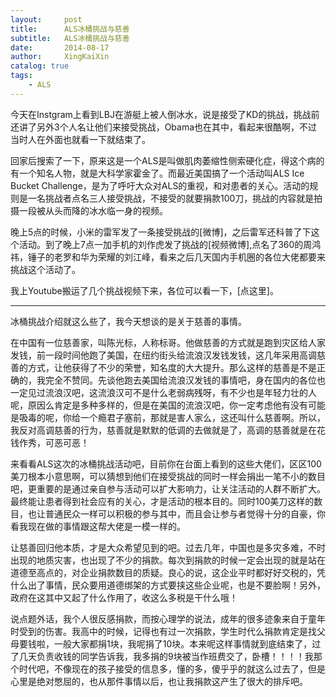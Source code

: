 ```yaml
---
layout:     post
title:      ALS冰桶挑战与慈善
subtitle:   ALS冰桶挑战与慈善
date:       2014-08-17
author:     XingKaiXin
catalog: true
tags:
    - ALS
---
```


今天在Instgram上看到LBJ在游艇上被人倒冰水，说是接受了KD的挑战，挑战前还讲了另外3个人名让他们来接受挑战，Obama也在其中，看起来很酷啊，不过当时人在外面也就看一下就结束了。

回家后搜索了一下，原来这是一个ALS是叫做肌肉萎缩性侧索硬化症，得这个病的有一个知名人物，就是大科学家霍金了。而最近美国搞了一个活动叫ALS Ice Bucket Challenge，是为了呼吁大众对ALS的重视，和对患者的关心。活动的规则是一名挑战者点名三人接受挑战，不接受的就要捐款100刀，挑战的内容就是拍摄一段被从头而降的冰水临一身的视频。

晚上5点的时候，小米的雷军发了一条接受挑战的[微博]，之后雷军还科普了下这个活动。到了晚上7点一加手机的刘作虎发了挑战的[视频微博],点名了360的周鸿祎，锤子的老罗和华为荣耀的刘江峰，看来之后几天国内手机圈的各位大佬都要来挑战这个活动了。

我上Youtube搬运了几个挑战视频下来，各位可以看一下，[点这里]。

----

冰桶挑战介绍就这么些了，我今天想谈的是关于慈善的事情。

在中国有一位慈善家，叫陈光标，人称标哥。他做慈善的方式就是跑到灾区给人家发钱，前一段时间他跑了美国，在纽约街头给流浪汉发钱发钱，这几年采用高调慈善的方式，让他获得了不少的荣誉，知名度的大大提升。那么这样的慈善是不是正确的，我完全不赞同。先谈他跑去美国给流浪汉发钱的事情吧，身在国内的各位也一定见过流浪汉吧，这流浪汉可不是什么老弱病残呀，有不少也是年轻力壮的人呢，原因么肯定是多种多样的，但是在美国的流浪汉吧，你一定考虑他有没有可能是吸毒的呢，你给一个瘾君子塞前，那就是害人家么，这还叫什么慈善啊。所以，我反对高调慈善的行为，慈善就是默默的低调的去做就是了，高调的慈善就是在花钱作秀，可恶可恶！

来看看ALS这次的冰桶挑战活动吧，目前你在台面上看到的这些大佬们，区区100美刀根本小意思啊，可以猜想到他们在接受挑战的同时一样会捐出一笔不小的数目吧，更重要的是通过亲自参与活动可以扩大影响力，让关注活动的人群不断扩大。最终能让患者得到社会应有的关心，才是活动的根本目的。同时100美刀这样的数目，也让普通民众一样可以积极的参与其中，而且会让参与者觉得十分的自豪，你看我现在做的事情跟这帮大佬是一模一样的。

让慈善回归他本质，才是大众希望见到的吧。过去几年，中国也是多灾多难，不时出现的地质灾害，也出现了不少的捐款。每次到捐款的时候一定会出现的就是站在道德至高点的，对企业捐款数目的质疑。良心的说，这企业平时都好好交税的，凭什么出了事情，民众要用道德绑架的方式要挟这些企业呢，也是不要脸啊！另外，政府在这其中又起了什么作用了，收这么多税是干什么哦！

说点题外话，我个人很反感捐款，而按心理学的说法，成年的很多迹象来自于童年时受到的伤害。我高中的时候，记得也有过一次捐款，学生时代么捐款肯定是找父母要钱啦，一般大家都捐1块，我呢捐了10块。本来呢这样事情就到底结束了，过了几天负责收钱的同学告诉我，我多捐的9块被当作班费交了，卧槽！！！！我那个时代吧，不像现在的孩子接受的信息多，懂的多，傻乎乎的就这么过去了，但是心里是绝对憋屈的，也从那件事情以后，也让我捐款这产生了很大的排斥吧。
